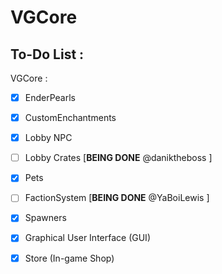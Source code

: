 # VGCore

## To-Do List :

VGCore :

- [x] EnderPearls
- [x] CustomEnchantments
- [x] Lobby NPC
- [ ] Lobby Crates [**BEING DONE** @daniktheboss ]
- [x] Pets
- [ ] FactionSystem [**BEING DONE** @YaBoiLewis ]
- [x] Spawners
- [x] Graphical User Interface (GUI)
- [x] Store (In-game Shop)

